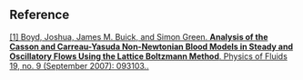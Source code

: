 ## Reference
<p><a id="ref-1"> <a href="https://doi.org/10.1063/1.2772250">
[1] Boyd, Joshua, James M. Buick, and Simon Green. <strong>Analysis of the Casson and Carreau-Yasuda Non-Newtonian Blood Models in Steady and Oscillatory Flows Using the Lattice Boltzmann Method</strong>. Physics of Fluids 19, no. 9 (September 2007): 093103..  </a></a></p>


<p><br><br><br><br><br></p>